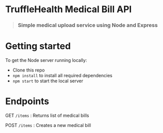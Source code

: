 # TruffleHealth Medical Bill API

> ### Simple medical upload service using Node and Express

# Getting started

To get the Node server running locally:

- Clone this repo
- `npm install` to install all required dependencies
- `npm start` to start the local server

# Endpoints

GET `/items` : Returns list of medical bills

POST `/items` : Creates a new medical bill
